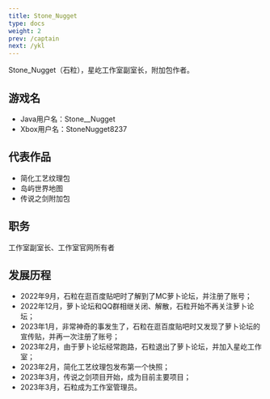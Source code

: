 ```yaml
---
title: Stone_Nugget
type: docs
weight: 2
prev: /captain
next: /ykl
---
```

Stone_Nugget（石粒），星屹工作室副室长，附加包作者。

## 游戏名
- Java用户名：Stone__Nugget
- Xbox用户名：StoneNugget8237

## 代表作品
- 简化工艺纹理包
- 岛屿世界地图
- 传说之剑附加包

## 职务
工作室副室长、工作室官网所有者

## 发展历程
- 2022年9月，石粒在逛百度贴吧时了解到了MC萝卜论坛，并注册了账号；
- 2022年12月，萝卜论坛和QQ群相继关闭、解散，石粒开始不再关注萝卜论坛；
- 2023年1月，非常神奇的事发生了，石粒在逛百度贴吧时又发现了萝卜论坛的宣传贴，并再一次注册了账号；
- 2023年2月，由于萝卜论坛经常跑路，石粒退出了萝卜论坛，并加入星屹工作室；
- 2023年2月，简化工艺纹理包发布第一个快照；
- 2023年3月，传说之剑项目开始，成为目前主要项目；
- 2023年3月，石粒成为工作室管理员。